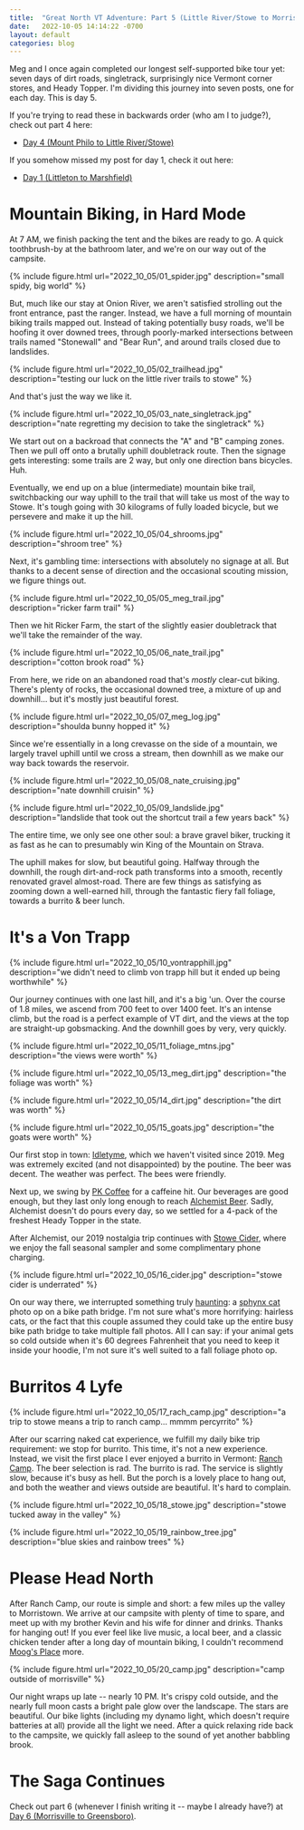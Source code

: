 ```yaml
---
title:  "Great North VT Adventure: Part 5 (Little River/Stowe to Morrisville)"
date:   2022-10-05 14:14:22 -0700
layout: default
categories: blog
---
```


Meg and I once again completed our longest self-supported bike tour yet: seven
days of dirt roads, singletrack, surprisingly nice Vermont corner stores,
and Heady Topper. I'm dividing this journey into seven posts, one for each day.
This is day 5.

<!-- readmore -->

If you're trying to read these in backwards order (who am I to judge?), check out part 4 here:

- [Day 4 (Mount Philo to Little River/Stowe)](/blog/2022/10/04/the-great-northern-vt-adventure-pt4.html)

If you somehow missed my post for day 1, check it out here:

- [Day 1 (Littleton to Marshfield)](/blog/2022/10/01/the-great-northern-vt-adventure-pt1.html)

# Mountain Biking, in Hard Mode

At 7 AM, we finish packing the tent and the bikes are ready to go. A quick toothbrush-by at the bathroom later, and we're on our way out of the campsite.

{% include figure.html url="2022_10_05/01_spider.jpg" description="small spidy, big world" %}

But, much like our stay at Onion River, we aren't satisfied strolling out the front entrance, past the ranger. Instead, we have a full morning of mountain biking trails mapped out. Instead of taking potentially busy roads, we'll be hoofing it over downed trees, through poorly-marked intersections between trails named "Stonewall" and "Bear Run", and around trails closed due to landslides.

{% include figure.html url="2022_10_05/02_trailhead.jpg" description="testing our luck on the little river trails to stowe" %}

And that's just the way we like it.

{% include figure.html url="2022_10_05/03_nate_singletrack.jpg" description="nate regretting my decision to take the singletrack" %}

We start out on a backroad that connects the "A" and "B" camping zones. Then we pull off onto a brutally uphill doubletrack route. Then the signage gets interesting: some trails are 2 way, but only one direction bans bicycles. Huh.

Eventually, we end up on a blue (intermediate) mountain bike trail, switchbacking our way uphill to the trail that will take us most of the way to Stowe. It's tough going with 30 kilograms of fully loaded bicycle, but we persevere and make it up the hill.

{% include figure.html url="2022_10_05/04_shrooms.jpg" description="shroom tree" %}

Next, it's gambling time: intersections with absolutely no signage at all. But thanks to a decent sense of direction and the occasional scouting mission, we figure things out.

{% include figure.html url="2022_10_05/05_meg_trail.jpg" description="ricker farm trail" %}

Then we hit Ricker Farm, the start of the slightly easier doubletrack that we'll take the remainder of the way.

{% include figure.html url="2022_10_05/06_nate_trail.jpg" description="cotton brook road" %}

From here, we ride on an abandoned road that's *mostly* clear-cut biking. There's plenty of rocks, the occasional downed tree, a mixture of up and downhill... but it's mostly just beautiful forest.

{% include figure.html url="2022_10_05/07_meg_log.jpg" description="shoulda bunny hopped it" %}

Since we're essentially in a long crevasse on the side of a mountain, we largely travel uphill until we cross a stream, then downhill as we make our way back towards the reservoir.

{% include figure.html url="2022_10_05/08_nate_cruising.jpg" description="nate downhill cruisin" %}

{% include figure.html url="2022_10_05/09_landslide.jpg" description="landslide that took out the shortcut trail a few years back" %}

The entire time, we only see one other soul: a brave gravel biker, trucking it as fast as he can to presumably win King of the Mountain on Strava.

The uphill makes for slow, but beautiful going. Halfway through the downhill, the rough dirt-and-rock path transforms into a smooth, recently renovated gravel almost-road. There are few things as satisfying as zooming down a well-earned hill, through the fantastic fiery fall foliage, towards a burrito & beer lunch.

# It's a Von Trapp

{% include figure.html url="2022_10_05/10_vontrapphill.jpg" description="we didn't need to climb von trapp hill but it ended up being worthwhile" %}

Our journey continues with one last hill, and it's a big 'un. Over the course of 1.8 miles, we ascend from 700 feet to over 1400 feet. It's an intense climb, but the road is a perfect example of VT dirt, and the views at the top are straight-up gobsmacking. And the downhill goes by very, very quickly.

{% include figure.html url="2022_10_05/11_foliage_mtns.jpg" description="the views were worth" %}

{% include figure.html url="2022_10_05/13_meg_dirt.jpg" description="the foliage was worth" %}

{% include figure.html url="2022_10_05/14_dirt.jpg" description="the dirt was worth" %}

{% include figure.html url="2022_10_05/15_goats.jpg" description="the goats were worth" %}

Our first stop in town: [Idletyme](https://idletymebrewing.com/), which we haven't visited since 2019. Meg was extremely excited (and not disappointed) by the poutine. The beer was decent. The weather was perfect. The bees were friendly.

Next up, we swing by [PK Coffee](https://www.pkcoffee.com/) for a caffeine hit. Our beverages are good enough, but they last only long enough to reach [Alchemist Beer](https://alchemistbeer.com/). Sadly, Alchemist doesn't do pours every day, so we settled for a 4-pack of the freshest Heady Topper in the state.

After Alchemist, our 2019 nostalgia trip continues with [Stowe Cider](https://www.stowecider.com/), where we enjoy the fall seasonal sampler and some complimentary phone charging.

{% include figure.html url="2022_10_05/16_cider.jpg" description="stowe cider is underrated" %}

On our way there, we interrupted something truly [haunting](https://www.youtube.com/watch?v=W83csQimarI): a [sphynx cat](https://en.wikipedia.org/wiki/Sphynx_cat) photo op on a bike path bridge. I'm not sure what's more horrifying: hairless cats, or the fact that this couple assumed they could take up the entire busy bike path bridge to take multiple fall photos. All I can say: if your animal gets so cold outside when it's 60 degrees Fahrenheit that you need to keep it inside your hoodie, I'm not sure it's well suited to a fall foliage photo op.

# Burritos 4 Lyfe

{% include figure.html url="2022_10_05/17_rach_camp.jpg" description="a trip to stowe means a trip to ranch camp... mmmm percyrrito" %}

After our scarring naked cat experience, we fulfill my daily bike trip requirement: we stop for burrito. This time, it's not a new experience. Instead, we visit the first place I ever enjoyed a burrito in Vermont: [Ranch Camp](https://www.ranchcampvt.com/). The beer selection is rad. The burrito is rad. The service is slightly slow, because it's busy as hell. But the porch is a lovely place to hang out, and both the weather and views outside are beautiful. It's hard to complain.

{% include figure.html url="2022_10_05/18_stowe.jpg" description="stowe tucked away in the valley" %}

{% include figure.html url="2022_10_05/19_rainbow_tree.jpg" description="blue skies and rainbow trees" %}

# Please Head North

After Ranch Camp, our route is simple and short: a few miles up the valley to Morristown. We arrive at our campsite with plenty of time to spare, and meet up with my brother Kevin and his wife for dinner and drinks. Thanks for hanging out! If you ever feel like live music, a local beer, and a classic chicken tender after a long day of mountain biking, I couldn't recommend [Moog's Place](https://www.moogsjoint.com/moogsplace) more.

{% include figure.html url="2022_10_05/20_camp.jpg" description="camp outside of morrisville" %}

Our night wraps up late -- nearly 10 PM. It's crispy cold outside, and the nearly full moon casts a bright pale glow over the landscape. The stars are beautiful. Our bike lights (including my dynamo light, which doesn't require batteries at all) provide all the light we need. After a quick relaxing ride back to the campsite, we quickly fall asleep to the sound of yet another babbling brook. 

# The Saga Continues

Check out part 6 (whenever I finish writing it -- maybe I already have?) at [Day 6 (Morrisville to Greensboro)](/blog/2022/10/06/the-great-northern-vt-adventure-pt6.html).

